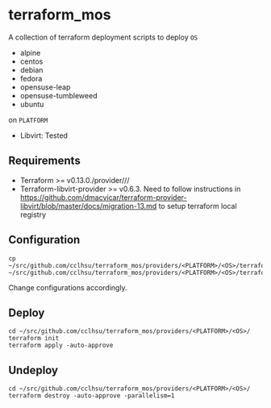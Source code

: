 # terraform_mos

A collection of terraform deployment scripts to deploy `OS`

- alpine
- centos
- debian
- fedora
- opensuse-leap
- opensuse-tumbleweed
- ubuntu

on `PLATFORM`

- Libvirt: Tested

## Requirements

* Terraform >= v0.13.0./provider/<PLATFORM>/<OS>/
* Terraform-libvirt-provider >= v0.6.3. Need to follow instructions in https://github.com/dmacvicar/terraform-provider-libvirt/blob/master/docs/migration-13.md to setup terraform local registry

## Configuration

```
cp ~/src/github.com/cclhsu/terraform_mos/providers/<PLATFORM>/<OS>/terraform.tfvars.example ~/src/github.com/cclhsu/terraform_mos/providers/<PLATFORM>/<OS>/terraform.tfvars
```

Change configurations accordingly.

## Deploy

```
cd ~/src/github.com/cclhsu/terraform_mos/providers/<PLATFORM>/<OS>/
terraform init
terraform apply -auto-approve
```

## Undeploy

```
cd ~/src/github.com/cclhsu/terraform_mos/providers/<PLATFORM>/<OS>/
terraform destroy -auto-approve -parallelism=1
```
